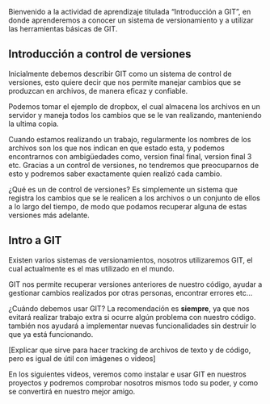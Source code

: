 Bienvenido a la actividad de aprendizaje titulada “Introducción a GIT”, en donde aprenderemos a conocer un sistema de versionamiento y a utilizar las herramientas básicas de GIT.

## Introducción a control de versiones
Inicialmente debemos describir GIT como un sistema de control de versiones, esto quiere decir que nos permite manejar cambios que se produzcan en archivos, de manera eficaz y confiable.  

Podemos tomar el ejemplo de dropbox, el cual almacena los archivos en un servidor y maneja todos los cambios que se le van realizando, manteniendo la ultima copia.

Cuando estamos realizando un trabajo, regularmente los nombres de los archivos son los que nos indican en que estado esta, y podemos encontrarnos con ambigüedades como, version final final, version final 3 etc. Gracias a un control de versiones, no tendremos que preocuparnos de esto y podremos saber exactamente quien realizó cada cambio.

¿Qué es un de control de versiones? 
Es simplemente  un sistema que registra los cambios que se le realicen a los archivos o un conjunto de ellos a lo largo del tiempo, de modo que podamos recuperar alguna de estas versiones más adelante.

## Intro a GIT
Existen varios sistemas de versionamientos, nosotros utilizaremos GIT, el cual actualmente es el mas utilizado en el mundo.

GIT nos permite recuperar versiones anteriores de nuestro código, ayudar a gestionar cambios realizados por otras personas, encontrar errores etc...

¿Cuándo debemos usar GIT? La recomendación es **siempre**, ya que nos evitará realizar trabajo extra si ocurre algún problema con nuestro código. también nos ayudará a implementar nuevas funcionalidades sin destruir lo que ya está funcionando.

[Explicar que sirve para hacer tracking de archivos de texto y de código, pero es igual de útil con imágenes o videos]

En los siguientes videos, veremos como instalar e usar GIT en nuestros proyectos y podremos comprobar nosotros mismos todo su poder, y como se convertirá en nuestro mejor amigo.
